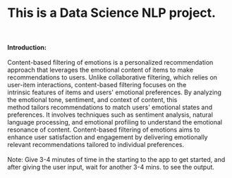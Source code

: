 <h1><b>This is a Data Science NLP project.</b></h1><br>
<br>
<b>Introduction:</b>
<br><br>
Content-based filtering of emotions is a personalized recommendation approach that leverages the emotional content of items to make <br>
recommendations to users. Unlike collaborative filtering, which relies on user-item interactions, content-based filtering focuses on the<br>
intrinsic features of items and users' emotional preferences. By analyzing the emotional tone, sentiment, and context of content, this<br>
method tailors recommendations to match users' emotional states and preferences. It involves techniques such as sentiment analysis, natural<br>
language processing, and emotional profiling to understand the emotional resonance of content. Content-based filtering of emotions aims to<br>
enhance user satisfaction and engagement by delivering emotionally relevant recommendations tailored to individual preferences.
<br><br>
Note: Give 3-4 minutes of time in the starting to the app to get started, and after giving the user input, wait for another 3-4 mins. to see the output.
